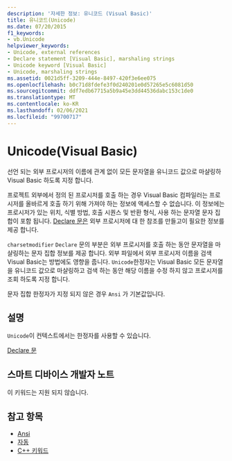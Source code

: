 ```yaml
---
description: '자세한 정보: 유니코드 (Visual Basic)'
title: 유니코드(Unicode)
ms.date: 07/20/2015
f1_keywords:
- vb.Unicode
helpviewer_keywords:
- Unicode, external references
- Declare statement [Visual Basic], marshaling strings
- Unicode keyword [Visual Basic]
- Unicode, marshaling strings
ms.assetid: 0021d5ff-3209-444e-8497-420f3e6ee075
ms.openlocfilehash: b0c71d8fdefe3f0d240201e0d57265e5c6081d50
ms.sourcegitcommit: ddf7edb67715a5b9a45e3dd44536dabc153c1de0
ms.translationtype: MT
ms.contentlocale: ko-KR
ms.lasthandoff: 02/06/2021
ms.locfileid: "99700717"
---
```

# <a name="unicode-visual-basic"></a>Unicode(Visual Basic)

선언 되는 외부 프로시저의 이름에 관계 없이 모든 문자열을 유니코드 값으로 마샬링하 Visual Basic 하도록 지정 합니다.  
  
 프로젝트 외부에서 정의 된 프로시저를 호출 하는 경우 Visual Basic 컴파일러는 프로시저를 올바르게 호출 하기 위해 가져야 하는 정보에 액세스할 수 없습니다. 이 정보에는 프로시저가 있는 위치, 식별 방법, 호출 시퀀스 및 반환 형식, 사용 하는 문자열 문자 집합이 포함 됩니다. [Declare 문은](../statements/declare-statement.md) 외부 프로시저에 대 한 참조를 만들고이 필요한 정보를 제공 합니다.  
  
 `charsetmodifier` `Declare` 문의 부분은 외부 프로시저를 호출 하는 동안 문자열을 마샬링하는 문자 집합 정보를 제공 합니다. 외부 파일에서 외부 프로시저 이름을 검색 Visual Basic는 방법에도 영향을 줍니다. `Unicode`한정자는 Visual Basic 모든 문자열을 유니코드 값으로 마샬링하고 검색 하는 동안 해당 이름을 수정 하지 않고 프로시저를 조회 하도록 지정 합니다.  
  
 문자 집합 한정자가 지정 되지 않은 경우 `Ansi` 가 기본값입니다.  
  
## <a name="remarks"></a>설명  

 `Unicode`이 컨텍스트에서는 한정자를 사용할 수 있습니다.  
  
 [Declare 문](../statements/declare-statement.md)  
  
## <a name="smart-device-developer-notes"></a>스마트 디바이스 개발자 노트  

 이 키워드는 지원 되지 않습니다.  
  
## <a name="see-also"></a>참고 항목

- [Ansi](ansi.md)
- [자동](auto.md)
- [C++ 키워드](../keywords/index.md)
